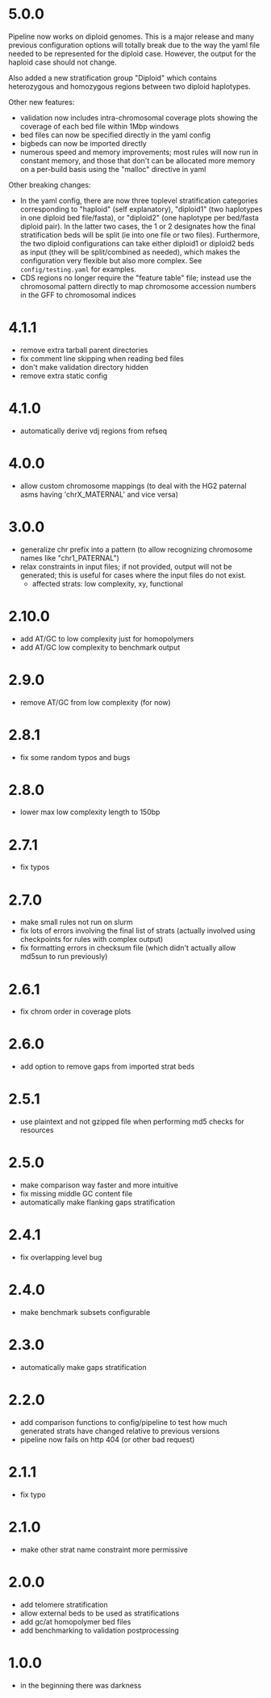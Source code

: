 # 5.0.0

Pipeline now works on diploid genomes. This is a major release and many previous
configuration options will totally break due to the way the yaml file needed to
be represented for the diploid case. However, the output for the haploid case
should not change.

Also added a new stratification group "Diploid" which contains heterozygous and
homozygous regions between two diploid haplotypes.

Other new features:

- validation now includes intra-chromosomal coverage plots showing the coverage
  of each bed file within 1Mbp windows
- bed files can now be specified directly in the yaml config
- bigbeds can now be imported directly
- numerous speed and memory improvements; most rules will now run in constant
  memory, and those that don't can be allocated more memory on a per-build basis
  using the "malloc" directive in yaml

Other breaking changes:

- In the yaml config, there are now three toplevel stratification categories
  corresponding to "haploid" (self explanatory), "diploid1" (two haplotypes in
  one diploid bed file/fasta), or "diploid2" (one haplotype per bed/fasta
  diploid pair). In the latter two cases, the 1 or 2 designates how the final
  stratification beds will be split (ie into one file or two files).
  Furthermore, the two diploid configurations can take either diploid1 or
  diploid2 beds as input (they will be split/combined as needed), which makes
  the configuration very flexible but also more complex. See
  `config/testing.yaml` for examples.
- CDS regions no longer require the "feature table" file; instead use the
  chromosomal pattern directly to map chromosome accession numbers in the GFF to
  chromosomal indices

# 4.1.1

- remove extra tarball parent directories
- fix comment line skipping when reading bed files
- don't make validation directory hidden
- remove extra static config

# 4.1.0

- automatically derive vdj regions from refseq

# 4.0.0

- allow custom chromosome mappings (to deal with the HG2 paternal asms having
'chrX_MATERNAL' and vice versa)

# 3.0.0

- generalize chr prefix into a pattern (to allow recognizing chromosome names
  like "chr1_PATERNAL")
- relax constraints in input files; if not provided, output will not be
  generated; this is useful for cases where the input files do not exist.
  - affected strats: low complexity, xy, functional

# 2.10.0

- add AT/GC to low complexity just for homopolymers
- add AT/GC low complexity to benchmark output

# 2.9.0

- remove AT/GC from low complexity (for now)

# 2.8.1

- fix some random typos and bugs

# 2.8.0

- lower max low complexity length to 150bp

# 2.7.1

- fix typos

# 2.7.0

- make small rules not run on slurm
- fix lots of errors involving the final list of strats (actually involved using
  checkpoints for rules with complex output)
- fix formatting errors in checksum file (which didn't actually allow md5sun to
  run previously)

# 2.6.1

- fix chrom order in coverage plots

# 2.6.0

- add option to remove gaps from imported strat beds

# 2.5.1

- use plaintext and not gzipped file when performing md5 checks for resources

# 2.5.0

- make comparison way faster and more intuitive
- fix missing middle GC content file
- automatically make flanking gaps stratification

# 2.4.1

- fix overlapping level bug

# 2.4.0

- make benchmark subsets configurable

# 2.3.0

- automatically make gaps stratification

# 2.2.0

- add comparison functions to config/pipeline to test how much generated
  strats have changed relative to previous versions
- pipeline now fails on http 404 (or other bad request)

# 2.1.1

- fix typo

# 2.1.0

- make other strat name constraint more permissive

# 2.0.0

- add telomere stratification
- allow external beds to be used as stratifications
- add gc/at homopolymer bed files
- add benchmarking to validation postprocessing

# 1.0.0

- in the beginning there was darkness

